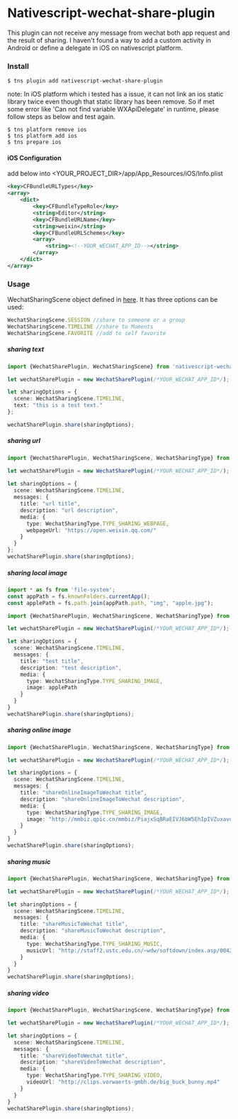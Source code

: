 # Nativescript-wechat-share-plugin
 
This plugin can not receive any message from wechat both app request and the result of sharing. I haven't found a way to add a custom activity in Android or define a delegate in iOS on nativescript platform.

### Install

``` 
$ tns plugin add nativescript-wechat-share-plugin 
```
note: In iOS platform which i tested has a issue, it can not link an ios static library twice even though that static library has been remove. So if met some error like 'Can not find variable WXApiDelegate' in runtime, please follow steps as below and test again.
```
$ tns platform remove ios
$ tns platform add ios
$ tns prepare ios
```

#### iOS Configuration
add below into \<YOUR_PROJECT_DIR\>/app/App_Resources/iOS/Info.plist
```xml
<key>CFBundleURLTypes</key>
<array>
	<dict>
		<key>CFBundleTypeRole</key>
		<string>Editor</string>
		<key>CFBundleURLName</key>
		<string>weixin</string>
		<key>CFBundleURLSchemes</key>
		<array>
			<string><!--YOUR_WECHAT_APP_ID--></string>
		</array>
	</dict>
</array>
```

### Usage

WechatSharingScene object defined in [here](https://github.com/gdtdpt/nativescript-wechat-share-plugin/blob/master/wechat-share.common.d.ts). It has three options can be used: 
```typescript
WechatSharingScene.SESSION //share to someone or a group
WechatSharingScene.TIMELINE //share to Moments
WechatSharingScene.FAVORITE //add to self favorite
```

##### sharing text
```typescript
import {WechatSharePlugin, WechatSharingScene} from 'nativescript-wechat-share-plugin';

let wechatSharePlugin = new WechatSharePlugin(/*YOUR_WECHAT_APP_ID*/);

let sharingOptions = {
  scene: WechatSharingScene.TIMELINE,
  text: "this is a test text."
};

wechatSharePlugin.share(sharingOptions);
```

##### sharing url
```typescript
import {WechatSharePlugin, WechatSharingScene, WechatSharingType} from 'nativescript-wechat-share-plugin';

let wechatSharePlugin = new WechatSharePlugin(/*YOUR_WECHAT_APP_ID*/);
  
let sharingOptions = {
  scene: WechatSharingScene.TIMELINE,
  messages: {
    title: "url title",
    description: "url description",
    media: {
      type: WechatSharingType.TYPE_SHARING_WEBPAGE,
      webpageUrl: "https://open.weixin.qq.com/"
    }
  }
};
wechatSharePlugin.share(sharingOptions);
```

##### sharing local image
```typescript
import * as fs from 'file-system';
const appPath = fs.knownFolders.currentApp();
const applePath = fs.path.join(appPath.path, "img", "apple.jpg");

import {WechatSharePlugin, WechatSharingScene, WechatSharingType} from 'nativescript-wechat-share-plugin';

let wechatSharePlugin = new WechatSharePlugin(/*YOUR_WECHAT_APP_ID*/);

let sharingOptions = {
  scene: WechatSharingScene.TIMELINE,
  messages: {
    title: "test title",
    description: "test description",
    media: {
      type: WechatSharingType.TYPE_SHARING_IMAGE,
      image: applePath
    }
  }
}
wechatSharePlugin.share(sharingOptions);
```

##### sharing online image
```typescript
import {WechatSharePlugin, WechatSharingScene, WechatSharingType} from 'nativescript-wechat-share-plugin';

let wechatSharePlugin = new WechatSharePlugin(/*YOUR_WECHAT_APP_ID*/);

let sharingOptions = {
  scene: WechatSharingScene.TIMELINE,
  messages: {
    title: "shareOnlineImageToWechat title",
    description: "shareOnlineImageToWechat description",
    media: {
      type: WechatSharingType.TYPE_SHARING_IMAGE,
      image: "http://mmbiz.qpic.cn/mmbiz/PiajxSqBRaEIVJ6bW5EhIpIVZuxavukF9zUCzuoAKicofAtxibTBZOzsgP73GtO7jkkH2MQke21fOFC6Pnm0JvC6Q/0?wx_fmt=png/"
    }
  }
}
wechatSharePlugin.share(sharingOptions);
```

##### sharing music
```typescript
import {WechatSharePlugin, WechatSharingScene, WechatSharingType} from 'nativescript-wechat-share-plugin';

let wechatSharePlugin = new WechatSharePlugin(/*YOUR_WECHAT_APP_ID*/);

let sharingOptions = {
  scene: WechatSharingScene.TIMELINE,
  messages: {
    title: "shareMusicToWechat title",
    description: "shareMusicToWechat description",
    media: {
      type: WechatSharingType.TYPE_SHARING_MUSIC,
      musicUrl: "http://staff2.ustc.edu.cn/~wdw/softdown/index.asp/0042515_05.ANDY.mp3"
    }
  }
}
wechatSharePlugin.share(sharingOptions);
```

##### sharing video
```typescript
import {WechatSharePlugin, WechatSharingScene, WechatSharingType} from 'nativescript-wechat-share-plugin';

let wechatSharePlugin = new WechatSharePlugin(/*YOUR_WECHAT_APP_ID*/);

let sharingOptions = {
  scene: WechatSharingScene.TIMELINE,
  messages: {
    title: "shareVideoToWechat title",
    description: "shareVideoToWechat description",
    media: {
      type: WechatSharingType.TYPE_SHARING_VIDEO,
      videoUrl: "http://clips.vorwaerts-gmbh.de/big_buck_bunny.mp4"
    }
  }
}
wechatSharePlugin.share(sharingOptions);
```